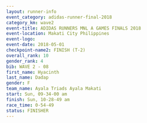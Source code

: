 ```yaml
---
layout: runner-info 
event_category: adidas-runner-final-2018 
category_km: wave2 
event-title: ADIDAS RUNNERS MNL A GAMES FINALS 2018  
event-location: Makati City Philippines 
event-logo: 
event-date: 2018-05-01 
checkpoint-name2: FINISH (T-2) 
overall_rank: 10
gender_rank: 4
bib: WAVE 2 - 08
first_name: Hyacinth
last_name: Dadap
gender: F
team_name: Ayala Triads Ayala Makati
start: Sun, 09-34-00 am
finish: Sun, 10-28-49 am
race_time: 0-54-49
status: FINISHER
---
```

